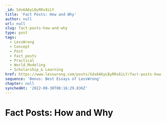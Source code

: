 ```yaml
---
_id: Sdx6A6yLByRRs8iLY
title: 'Fact Posts: How and Why'
author: null
url: null
slug: fact-posts-how-and-why
type: post
tags:
  - LessWrong
  - Concept
  - Post
  - Fact_posts
  - Practical
  - World_Modeling
  - Scholarship_& Learning
href: https://www.lesswrong.com/posts/Sdx6A6yLByRRs8iLY/fact-posts-how-and-why
sequence: 'Bonus: Best Essays of LessWrong'
chapter: null
synchedAt: '2022-08-30T08:16:29.836Z'
---
```


# Fact Posts: How and Why
